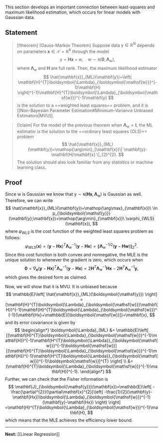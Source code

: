 This section develops an important connection between least-squares and maximum likelihood estimation, which occurs for linear models with Gaussian data. 

## Statement

> [!theorem] (Gauss-Markov Theorem)
> Suppose data $\boldsymbol{\mathsf{y}}\in \mathbb{R}^{N}$ depends on parameters $\mathbf{x}\in \mathcal{X}=\mathbb{R}^{K}$ through the model
> $$
> \boldsymbol{\mathsf{y}}=\mathbf{H}\mathbf{x}+\boldsymbol{\mathsf{w}},\quad\boldsymbol{\mathsf{w}}\sim \mathtt{N}(\mathbf{0},\boldsymbol{\Lambda}_{\boldsymbol{\mathsf{w}}}),
> $$
> where $\boldsymbol{\Lambda}_{\boldsymbol{\mathsf{w}}}$ and $\mathbf{H}$ are full rank. Then, the maximum likelihood estimator
> $$
> \hat{\mathbf{x}}_{ML}(\mathbf{y})=\left( \mathbf{H}^{T}\boldsymbol{\Lambda}_{\boldsymbol{\mathsf{w}}}^{-1}\mathbf{H} \right)^{-1}\mathbf{H}^{T}\boldsymbol{\Lambda}_{\boldsymbol{\mathsf{w}}}^{-1}\mathbf{y}
> $$
> is the solution to a ==weighted least squares== problem, and it is [[Non-Bayesian Parameter Estimation#Minimum-Variance Unbiased Estimators|MVU]].

> [!claim]
> For the model of the previous theorem when $\boldsymbol{\Lambda}_{\boldsymbol{\mathsf{w}}}\propto \mathbf{I}$, the ML estimator is the solution to the ==ordinary least squares (OLS)== problem
> $$
> \hat{\mathbf{x}}_{ML}(\mathbf{y})=\mathop{\arg\min}_{\mathbf{x}}\| \mathbf{y}-\mathbf{H}\mathbf{x} \|_{2}^{2}.
> $$
> The solution should also look familiar from any statistics or machine learning class.

## Proof

Since $\boldsymbol{\mathsf{w}}$ is Gaussian we know that $\boldsymbol{\mathsf{y}}\sim \mathtt{N}(\mathbf{Hx},\boldsymbol{\Lambda}_{\boldsymbol{\mathsf{w}}})$ is Gaussian as well. Therefore, we can write
$$
\hat{\mathbf{x}}_{ML}(\mathbf{y})=\mathop{\arg\max}_{\mathbf{x}}\ \ln p_{\boldsymbol{\mathsf{y}}}(\mathbf{y};\mathbf{x})=\mathop{\arg\min}_{\mathbf{x}}\ \varphi_{WLS}(\mathbf{x}),
$$
where $\varphi_{WLS}$ is the cost function of the weighted least squares problem as follows:
$$
\varphi_{WLS}(\mathbf{x})=(\mathbf{y}-\mathbf{H}\mathbf{x})^{T}\boldsymbol{\Lambda}_{\boldsymbol{\mathsf{w}}}^{-1}(\mathbf{y}-\mathbf{H}\mathbf{x})=\| \boldsymbol{\Lambda}_{\boldsymbol{\mathsf{w}}}^{-1/2}(\mathbf{y}-\mathbf{H}\mathbf{w}) \|_{2}^{2}.
$$
Since this cost function is both convex and nonnegative, the MLE is the unique solution to whenever the gradient is zero, which occurs when
$$
\mathbf{0}=\nabla_{\mathbf{x}}(\mathbf{y}-\mathbf{Hx})^{T}\boldsymbol{\Lambda}_{\boldsymbol{\mathsf{w}}}^{-1}(\mathbf{y}-\mathbf{Hx})=2\mathbf{H}^{T}\boldsymbol{\Lambda}_{\boldsymbol{\mathsf{w}}}^{-1}\mathbf{Hx}-2\mathbf{H}^{T}\boldsymbol{\Lambda}_{\boldsymbol{\mathsf{w}}}^{-1}\mathbf{y},
$$
which gives the desired form as claimed.

Now, we will show that it is MVU. It is unbiased because 
$$
\mathbb{E}\left[ \hat{\mathbf{x}}_{ML}(\boldsymbol{\mathsf{y}}) \right] = (\mathbf{H}^{T}\boldsymbol{\Lambda}_{\boldsymbol{\mathsf{w}}}\mathbf{H})^{-1}\mathbf{H}^{T}\boldsymbol{\Lambda}_{\boldsymbol{\mathsf{w}}}^{-1}(\mathbf{Hx}+\mathbb{E}[\boldsymbol{\mathsf{w}}])=\mathbf{x},
$$
and its error covariance is given by
$$
\begin{align*}
\boldsymbol{\Lambda}_{ML}
&= \mathbb{E}\left[ [(\mathbf{H}^{T}\boldsymbol{\Lambda}_{\boldsymbol{\mathsf{w}}}^{-1}\mathbf{H})^{-1}\mathbf{H^{T}\boldsymbol{\Lambda}}_{\boldsymbol{\mathsf{w}}}^{-1}\boldsymbol{\mathsf{w}}][(\mathbf{H}^{T}\boldsymbol{\Lambda}_{\boldsymbol{\mathsf{w}}}^{-1}\mathbf{H})^{-1}\mathbf{H^{T}\boldsymbol{\Lambda}}_{\boldsymbol{\mathsf{w}}}^{-1}\boldsymbol{\mathsf{w}}]^{T} \right] \\
&= (\mathbf{H}^{T}\boldsymbol{\Lambda}_{\boldsymbol{\mathsf{w}}}^{-1}\mathbf{H})^{-1}.
\end{align*}
$$
Further, we can check that the Fisher information is
$$
\mathbf{J}_{\boldsymbol{\mathsf{y}}}(\mathbf{x})=\mathbb{E}\left[ -\frac{\partial^{2}}{\partial\mathbf{x}^{2}}\left( -\frac{1}{2}(\mathbf{y}-\mathbf{Hx})\boldsymbol{\Lambda}_{\boldsymbol{\mathsf{w}}}^{-1}(\mathbf{y}-\mathbf{Hx}) \right)  \right] =\mathbf{H}^{T}\boldsymbol{\Lambda}_{\boldsymbol{\mathsf{w}}}^{-1}\mathbf{H},
$$
which means that the MLE achieves the efficiency lower bound.

---

**Next:** [[Linear Regression]]